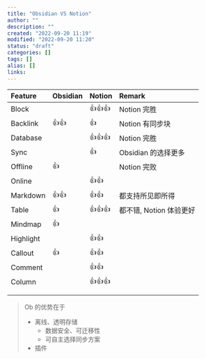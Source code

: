 ```yaml
---
title: "Obsidian VS Notion"
author: ""
description: ""
created: "2022-09-20 11:19"
modified: "2022-09-20 11:20"
status: "draft"
categories: []
tags: []
alias: []
links: 
---
```


| Feature   | Obsidian | Notion | Remark                  |
|:--------- |:-------- |:------ |:----------------------- |
| Block     |          | 👍👍👍 | Notion 完胜             |
| Backlink  | 👍👍     | 👍     | Notion 有同步块         |
| Database  |          | 👍👍👍 | Notion 完胜             |
| Sync      |          | 👍     | Obsidian 的选择更多     |
| Offline   | 👍       |        | Notion 完败             |
| Online    |          | 👍👍   |                         |
| Markdown  | 👍👍     | 👍👍   | 都支持所见即所得        |
| Table     | 👍       | 👍👍👍 | 都不错, Notion 体验更好 |
| Mindmap   | 👍       |        |                         |
| Highlight |          | 👍👍   |                         |
| Callout   | 👍       | 👍👍   |                         |
| Comment   |          | 👍👍   |                         |
| Column    |          | 👍👍👍 |                         |
|           |          |        |                         |
|           |          |        |                         |

> Ob 的优势在于
> - 离线、透明存储
>     - 数据安全、可迁移性
>     - 可自主选择同步方案
> - 插件